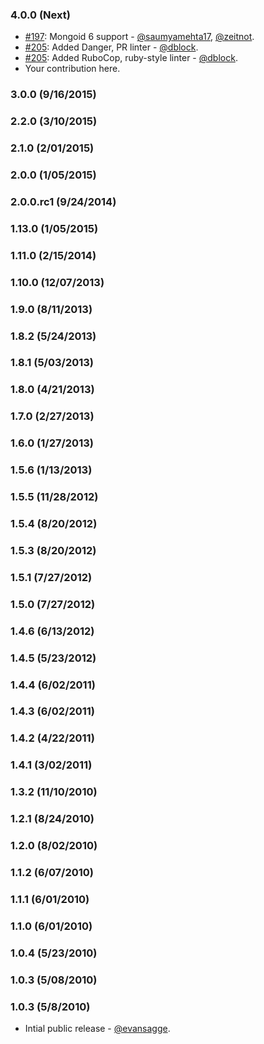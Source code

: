 ### 4.0.0 (Next)

* [#197](https://github.com/mongoid/mongoid-rspec/pull/197): Mongoid 6 support - [@saumyamehta17](https://github.com/saumyamehta17), [@zeitnot](https://github.com/zeitnot).
* [#205](https://github.com/mongoid/mongoid-rspec/pull/205): Added Danger, PR linter - [@dblock](https://github.com/dblock).
* [#205](https://github.com/mongoid/mongoid-rspec/pull/205): Added RuboCop, ruby-style linter - [@dblock](https://github.com/dblock).
* Your contribution here.

### 3.0.0 (9/16/2015)

### 2.2.0 (3/10/2015)

### 2.1.0 (2/01/2015)

### 2.0.0 (1/05/2015)

### 2.0.0.rc1 (9/24/2014)

### 1.13.0 (1/05/2015)

### 1.11.0 (2/15/2014)

### 1.10.0 (12/07/2013)

### 1.9.0 (8/11/2013)

### 1.8.2 (5/24/2013)

### 1.8.1 (5/03/2013)

### 1.8.0 (4/21/2013)

### 1.7.0 (2/27/2013)

### 1.6.0 (1/27/2013)

### 1.5.6 (1/13/2013)

### 1.5.5 (11/28/2012)

### 1.5.4 (8/20/2012)

### 1.5.3 (8/20/2012)

### 1.5.1 (7/27/2012)

### 1.5.0 (7/27/2012)

### 1.4.6 (6/13/2012)

### 1.4.5 (5/23/2012)

### 1.4.4 (6/02/2011)

### 1.4.3 (6/02/2011)

### 1.4.2 (4/22/2011)

### 1.4.1 (3/02/2011)

### 1.3.2 (11/10/2010)

### 1.2.1 (8/24/2010)

### 1.2.0 (8/02/2010)

### 1.1.2 (6/07/2010)

### 1.1.1 (6/01/2010)

### 1.1.0 (6/01/2010)

### 1.0.4 (5/23/2010)

### 1.0.3 (5/08/2010)

### 1.0.3 (5/8/2010)

* Intial public release - [@evansagge](https://github.com/evansagge).
